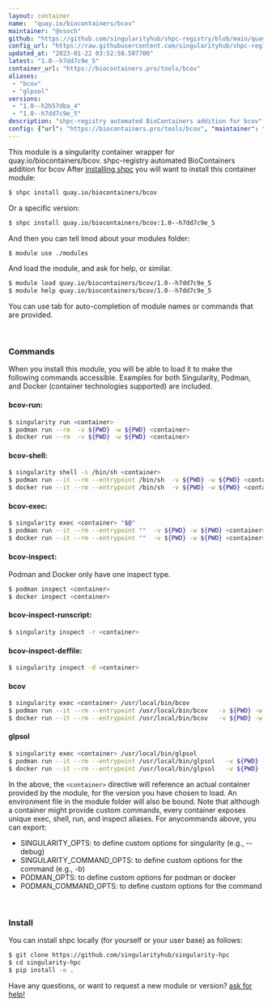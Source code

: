 ```yaml
---
layout: container
name:  "quay.io/biocontainers/bcov"
maintainer: "@vsoch"
github: "https://github.com/singularityhub/shpc-registry/blob/main/quay.io/biocontainers/bcov/container.yaml"
config_url: "https://raw.githubusercontent.com/singularityhub/shpc-registry/main/quay.io/biocontainers/bcov/container.yaml"
updated_at: "2023-01-22 03:52:58.507700"
latest: "1.0--h7dd7c9e_5"
container_url: "https://biocontainers.pro/tools/bcov"
aliases:
 - "bcov"
 - "glpsol"
versions:
 - "1.0--h2b57dba_4"
 - "1.0--h7dd7c9e_5"
description: "shpc-registry automated BioContainers addition for bcov"
config: {"url": "https://biocontainers.pro/tools/bcov", "maintainer": "@vsoch", "description": "shpc-registry automated BioContainers addition for bcov", "latest": {"1.0--h7dd7c9e_5": "sha256:fb024166348604b0f0d3e7ddaa51f2013aaa502309883a55faf101136d3e2747"}, "tags": {"1.0--h2b57dba_4": "sha256:9a011f8c9acd441b220a24866ff94e4c9b601ea060b75c442b05c58a47d971a4", "1.0--h7dd7c9e_5": "sha256:fb024166348604b0f0d3e7ddaa51f2013aaa502309883a55faf101136d3e2747"}, "docker": "quay.io/biocontainers/bcov", "aliases": {"bcov": "/usr/local/bin/bcov", "glpsol": "/usr/local/bin/glpsol"}}
---
```


This module is a singularity container wrapper for quay.io/biocontainers/bcov.
shpc-registry automated BioContainers addition for bcov
After [installing shpc](#install) you will want to install this container module:


```bash
$ shpc install quay.io/biocontainers/bcov
```

Or a specific version:

```bash
$ shpc install quay.io/biocontainers/bcov:1.0--h7dd7c9e_5
```

And then you can tell lmod about your modules folder:

```bash
$ module use ./modules
```

And load the module, and ask for help, or similar.

```bash
$ module load quay.io/biocontainers/bcov/1.0--h7dd7c9e_5
$ module help quay.io/biocontainers/bcov/1.0--h7dd7c9e_5
```

You can use tab for auto-completion of module names or commands that are provided.

<br>

### Commands

When you install this module, you will be able to load it to make the following commands accessible.
Examples for both Singularity, Podman, and Docker (container technologies supported) are included.

#### bcov-run:

```bash
$ singularity run <container>
$ podman run --rm  -v ${PWD} -w ${PWD} <container>
$ docker run --rm  -v ${PWD} -w ${PWD} <container>
```

#### bcov-shell:

```bash
$ singularity shell -s /bin/sh <container>
$ podman run --it --rm --entrypoint /bin/sh  -v ${PWD} -w ${PWD} <container>
$ docker run --it --rm --entrypoint /bin/sh  -v ${PWD} -w ${PWD} <container>
```

#### bcov-exec:

```bash
$ singularity exec <container> "$@"
$ podman run --it --rm --entrypoint ""  -v ${PWD} -w ${PWD} <container> "$@"
$ docker run --it --rm --entrypoint ""  -v ${PWD} -w ${PWD} <container> "$@"
```

#### bcov-inspect:

Podman and Docker only have one inspect type.

```bash
$ podman inspect <container>
$ docker inspect <container>
```

#### bcov-inspect-runscript:

```bash
$ singularity inspect -r <container>
```

#### bcov-inspect-deffile:

```bash
$ singularity inspect -d <container>
```


#### bcov

```bash
$ singularity exec <container> /usr/local/bin/bcov
$ podman run --it --rm --entrypoint /usr/local/bin/bcov   -v ${PWD} -w ${PWD} <container> -c " $@"
$ docker run --it --rm --entrypoint /usr/local/bin/bcov   -v ${PWD} -w ${PWD} <container> -c " $@"
```


#### glpsol

```bash
$ singularity exec <container> /usr/local/bin/glpsol
$ podman run --it --rm --entrypoint /usr/local/bin/glpsol   -v ${PWD} -w ${PWD} <container> -c " $@"
$ docker run --it --rm --entrypoint /usr/local/bin/glpsol   -v ${PWD} -w ${PWD} <container> -c " $@"
```



In the above, the `<container>` directive will reference an actual container provided
by the module, for the version you have chosen to load. An environment file in the
module folder will also be bound. Note that although a container
might provide custom commands, every container exposes unique exec, shell, run, and
inspect aliases. For anycommands above, you can export:

 - SINGULARITY_OPTS: to define custom options for singularity (e.g., --debug)
 - SINGULARITY_COMMAND_OPTS: to define custom options for the command (e.g., -b)
 - PODMAN_OPTS: to define custom options for podman or docker
 - PODMAN_COMMAND_OPTS: to define custom options for the command

<br>

### Install

You can install shpc locally (for yourself or your user base) as follows:

```bash
$ git clone https://github.com/singularityhub/singularity-hpc
$ cd singularity-hpc
$ pip install -e .
```

Have any questions, or want to request a new module or version? [ask for help!](https://github.com/singularityhub/singularity-hpc/issues)
